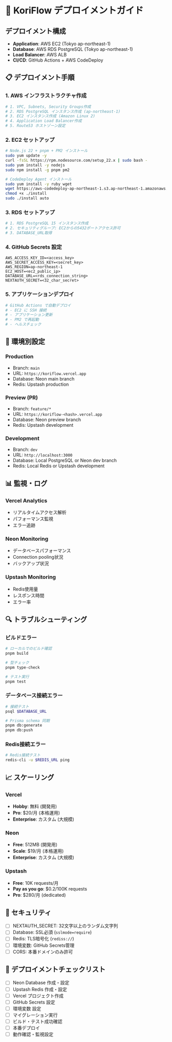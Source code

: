 # 🚀 KoriFlow デプロイメントガイド

## デプロイメント構成

- **Application**: AWS EC2 (Tokyo ap-northeast-1)
- **Database**: AWS RDS PostgreSQL (Tokyo ap-northeast-1)
- **Load Balancer**: AWS ALB
- **CI/CD**: GitHub Actions + AWS CodeDeploy

## 📋 デプロイメント手順

### 1. AWS インフラストラクチャ作成

```bash
# 1. VPC, Subnets, Security Groups作成
# 2. RDS PostgreSQL インスタンス作成 (ap-northeast-1)
# 3. EC2 インスタンス作成 (Amazon Linux 2)
# 4. Application Load Balancer作成
# 5. Route53 ホストゾーン設定
```

### 2. EC2 セットアップ

```bash
# Node.js 22 + pnpm + PM2 インストール
sudo yum update -y
curl -fsSL https://rpm.nodesource.com/setup_22.x | sudo bash -
sudo yum install -y nodejs
sudo npm install -g pnpm pm2

# CodeDeploy Agent インストール
sudo yum install -y ruby wget
wget https://aws-codedeploy-ap-northeast-1.s3.ap-northeast-1.amazonaws.com/latest/install
chmod +x ./install
sudo ./install auto
```

### 3. RDS セットアップ

```bash
# 1. RDS PostgreSQL 15 インスタンス作成
# 2. セキュリティグループ: EC2からの5432ポートアクセス許可
# 3. DATABASE_URL取得
```

### 4. GitHub Secrets 設定

```
AWS_ACCESS_KEY_ID=<access_key>
AWS_SECRET_ACCESS_KEY=<secret_key>
AWS_REGION=ap-northeast-1
EC2_HOST=<ec2_public_ip>
DATABASE_URL=<rds_connection_string>
NEXTAUTH_SECRET=<32_char_secret>
```

### 5. アプリケーションデプロイ

```bash
# GitHub Actions で自動デプロイ
# - EC2 に SSH 接続
# - アプリケーション更新
# - PM2 で再起動
# - ヘルスチェック
```

## 🔧 環境別設定

### Production
- Branch: `main`
- URL: `https://koriflow.vercel.app`
- Database: Neon main branch
- Redis: Upstash production

### Preview (PR)
- Branch: `feature/*`
- URL: `https://koriflow-<hash>.vercel.app`
- Database: Neon preview branch
- Redis: Upstash development

### Development
- Branch: `dev`
- URL: `http://localhost:3000`
- Database: Local PostgreSQL or Neon dev branch
- Redis: Local Redis or Upstash development

## 📊 監視・ログ

### Vercel Analytics
- リアルタイムアクセス解析
- パフォーマンス監視
- エラー追跡

### Neon Monitoring
- データベースパフォーマンス
- Connection pooling状況
- バックアップ状況

### Upstash Monitoring
- Redis使用量
- レスポンス時間
- エラー率

## 🔍 トラブルシューティング

### ビルドエラー
```bash
# ローカルでのビルド確認
pnpm build

# 型チェック
pnpm type-check

# テスト実行
pnpm test
```

### データベース接続エラー
```bash
# 接続テスト
psql $DATABASE_URL

# Prisma schema 同期
pnpm db:generate
pnpm db:push
```

### Redis接続エラー
```bash
# Redis接続テスト
redis-cli -u $REDIS_URL ping
```

## 📈 スケーリング

### Vercel
- **Hobby**: 無料 (開発用)
- **Pro**: $20/月 (本格運用)
- **Enterprise**: カスタム (大規模)

### Neon
- **Free**: 512MB (開発用)
- **Scale**: $19/月 (本格運用)
- **Enterprise**: カスタム (大規模)

### Upstash
- **Free**: 10K requests/月
- **Pay as you go**: $0.2/100K requests
- **Pro**: $280/月 (dedicated)

## 🚨 セキュリティ

- [ ] NEXTAUTH_SECRET: 32文字以上のランダム文字列
- [ ] Database: SSL必須 (`sslmode=require`)
- [ ] Redis: TLS暗号化 (`rediss://`)
- [ ] 環境変数: GitHub Secrets管理
- [ ] CORS: 本番ドメインのみ許可

## 📝 デプロイメントチェックリスト

- [ ] Neon Database 作成・設定
- [ ] Upstash Redis 作成・設定
- [ ] Vercel プロジェクト作成
- [ ] GitHub Secrets 設定
- [ ] 環境変数 設定
- [ ] マイグレーション実行
- [ ] ビルド・テスト成功確認
- [ ] 本番デプロイ
- [ ] 動作確認・監視設定